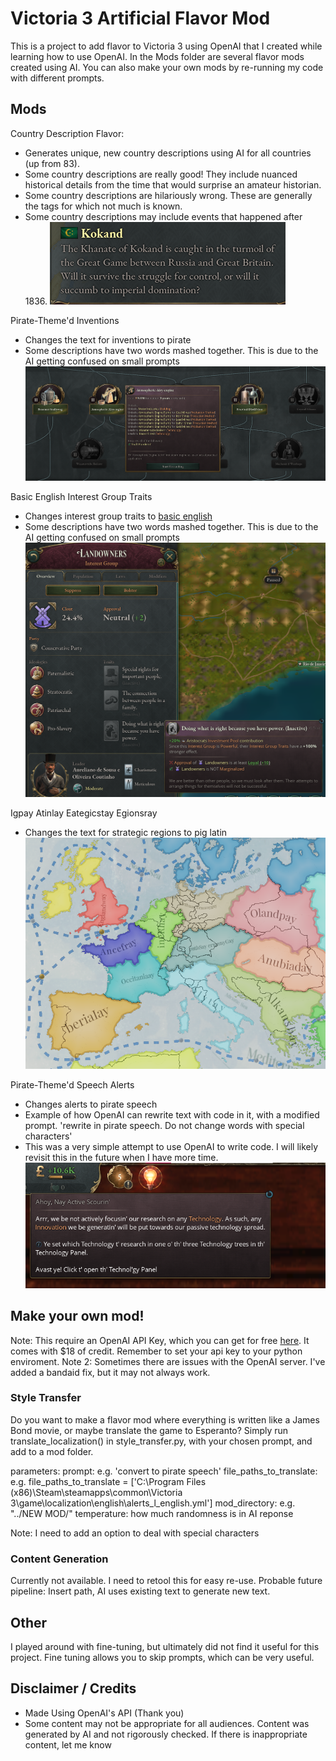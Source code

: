 # Victoria 3 Artificial Flavor Mod

This is a project to add flavor to Victoria 3 using OpenAI that I created while learning how to use OpenAI. In the Mods folder are several flavor mods created using AI. You
can also make your own mods by re-running my code with different prompts.

## Mods
Country Description Flavor:
* Generates unique, new country descriptions using AI for all countries (up from 83).
* Some country descriptions are really good! They include nuanced historical details from the time that would surprise an amateur historian.
* Some country descriptions are hilariously wrong. These are generally the tags for which not much is known.
* Some country descriptions may include events that happened after 1836.
![alt text](country_desc_kokand.png "Title")

Pirate-Theme'd Inventions
* Changes the text for inventions to pirate
* Some descriptions have two words mashed together. This is due to the AI getting confused on small prompts
![alt text](inventions.png "Title")

Basic English Interest Group Traits
* Changes interest group traits to [basic english](https://en.wikipedia.org/wiki/Basic_English)
* Some descriptions have two words mashed together. This is due to the AI getting confused on small prompts
![alt text](ig_traits.png "Title")

Igpay Atinlay Eategicstay Egionsray
* Changes the text for strategic regions to pig latin
![alt text](strategicregions.png "Title")

Pirate-Theme'd Speech Alerts
* Changes alerts to pirate speech
* Example of how OpenAI can rewrite text with code in it, with a modified prompt. 'rewrite in pirate speech. Do not change words with special characters'
* This was a very simple attempt to use OpenAI to write code. I will likely revisit this in the future when I have more time.
![alt text](alerts.png "Title")

## Make your own mod!
Note: This require an OpenAI API Key, which you can get for free [here](https://openai.com/api/). It comes with $18 of credit. Remember to set your api key to your python enviroment.
Note 2: Sometimes there are issues with the OpenAI server. I've added a bandaid fix, but it may not always work.
### Style Transfer
Do you want to make a flavor mod where everything is written like a James Bond movie, or maybe translate the game to Esperanto?
Simply run translate_localization() in style_transfer.py, with your chosen prompt, and add to a mod folder.

parameters: 
prompt: e.g. 'convert to pirate speech'
file_paths_to_translate: e.g. file_paths_to_translate = ['C:\\Program Files (x86)\\Steam\\steamapps\\common\\Victoria 3\\game\\localization\\english\\alerts_l_english.yml']
mod_directory: e.g. "../NEW MOD/"
temperature: how much randomness is in AI reponse

Note: I need to add an option to deal with special characters

### Content Generation
Currently not available. I need to retool this for easy re-use. Probable future pipeline: Insert path, AI uses existing text to generate new text.


## Other
I played around with fine-tuning, but ultimately did not find it useful for this project. Fine tuning allows you to skip prompts, which can be very useful.

## Disclaimer / Credits
* Made Using OpenAI's API (Thank you)
* Some content may not be appropriate for all audiences. Content was generated by AI and not rigorously checked. If there is inappropriate content, let me know
